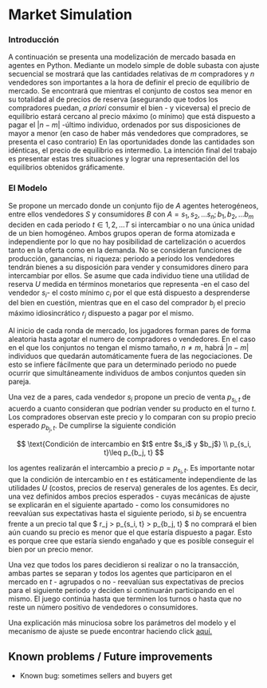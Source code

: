 # Market Simulation

###  Introducción

A continuación se presenta una modelización de mercado basada en agentes en Python. Mediante un modelo simple de doble subasta con ajuste secuencial se mostrará que las cantidades relativas de $m$ compradores y $n$ vendedores son importantes a la hora de definir el precio de equilibrio de mercado. Se encontrará que mientras el conjunto de costos  sea menor en su totalidad al de precios de reserva (asegurando que todos los compradores puedan, *a priori* consumir el bien - y viceversa) el precio de equilibrio estará cercano al precio máximo (o mínimo) que está dispuesto a pagar el $|n-m|$ -último individuo, ordenados por sus disposiciones de mayor a menor (en caso de haber más vendedores que compradores, se presenta el caso contrario)  En las oportunidades donde las cantidades son idénticas, el precio de equilibrio es intermedio.
La intención final del trabajo es presentar estas tres situaciones y lograr una representación del los equilibrios obtenidos gráficamente.

###  El Modelo

Se propone un mercado donde un conjunto fijo de $A$ agentes heterogéneos, entre ellos vendedores $S$ y consumidores $B$ con $A = {s_1, s_2,... s_n; b_1, b_2, ... b_m}$ deciden en cada periodo $t \in {1, 2, ...T}$ si intercambiar o no una única unidad de un bien homogéneo. Ambos grupos operan de forma atomizada e independiente por lo que no hay posibilidad de cartelización o acuerdos tanto en la oferta como en la demanda. No se consideran funciones de producción, ganancias,  ni riqueza: periodo a periodo los vendedores tendrán bienes a su disposición para vender y consumidores dinero para intercambiar por ellos. Se asume que cada individuo tiene una utilidad de reserva $U$ medida en términos monetarios que representa -en el caso del vendedor $s_i$- el costo mínimo $c_i$ por el que está dispuesto a desprenderse del bien en cuestión, mientras que en el caso del comprador $b_j$ el precio máximo idiosincrático $r_j$ dispuesto a pagar por el mismo.

Al inicio de cada ronda de mercado, los jugadores forman pares de forma aleatoria hasta agotar el numero de compradores o vendedores. En el caso en el que los conjuntos no tengan el mismo tamaño, $n \neq m$, habrá $|n-m|$ individuos que quedarán automáticamente fuera de las negociaciones. De esto se infiere fácilmente que para un determinado periodo no puede ocurrir que simultáneamente individuos de ambos conjuntos queden sin pareja.  

Una vez de a pares, cada vendedor $s_i$ propone un precio de venta $p_{s_i, t}$ de acuerdo a cuanto consideran que podrían vender su producto en el turno $t$. Los compradores observan este precio y lo comparan con su propio precio esperado $p_{b_j, t}$. De cumplirse la siguiente condición

$$
\text{Condición de intercambio en  $t$ entre  $s_i$ y $b_j$} \\
p_{s_i, t}\leq p_{b_j, t}
$$

los agentes realizarán el intercambio a precio $p=p_{s_i, t}$. Es importante notar que la condición de intercambio en $t$ es estáticamente independiente de las utilidades $U$ (costos, precios de reserva) generales de los agentes. Es decir, una vez definidos ambos precios esperados - cuyas mecánicas de ajuste se explicarán en el siguiente apartado - como los consumidores no reevalúan sus expectativas hasta el siguiente periodo, si $b_j$ se encuentra frente a un precio tal que $ r_j > p_{s_i, t} > p_{b_j, t} $ no comprará el bien aún cuando su precio es menor que el que estaría dispuesto a pagar. Esto es porque cree que estaría siendo engañado y que es posible conseguir el bien por un precio menor. 

Una vez que todos los pares decidieron si realizar o no la transacción, ambas partes se separan y todos los agentes que participaron en el mercado en $t$ - agrupados o no - reevalúan sus expectativas de precios para el siguiente periodo y deciden si continuarán participando en el mismo. El juego continúa hasta que terminen los turnos o hasta que no reste un número positivo de vendedores o consumidores. 

Una explicación más minuciosa sobre los parámetros del modelo y el mecanismo de ajuste  se puede encontrar haciendo click [aquí.](https://www.overleaf.com/read/vdmyrpszhbcx "Simulación de Mercado en Python")

## Known problems / Future improvements

- Known bug: sometimes sellers and buyers get 
